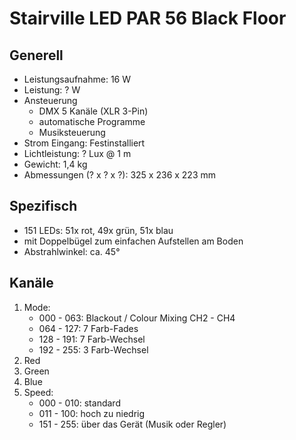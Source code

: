 # Stairville LED PAR 56 Black Floor

## Generell

- Leistungsaufnahme: 16 W
- Leistung: ? W
- Ansteuerung
   - DMX 5 Kanäle (XLR 3-Pin)
   - automatische Programme
   - Musiksteuerung
- Strom Eingang: Festinstalliert
- Lichtleistung: ? Lux @ 1 m
- Gewicht: 1,4 kg
- Abmessungen (? x ? x ?): 325 x 236 x 223 mm

## Spezifisch

- 151 LEDs: 51x rot, 49x grün, 51x blau
- mit Doppelbügel zum einfachen Aufstellen am Boden
- Abstrahlwinkel: ca. 45°

## Kanäle

1. Mode:
   - 000 - 063: Blackout / Colour Mixing CH2 - CH4
   - 064 - 127: 7 Farb-Fades
   - 128 - 191: 7 Farb-Wechsel
   - 192 - 255: 3 Farb-Wechsel
2. Red
3. Green
4. Blue
5. Speed:
   - 000 - 010: standard
   - 011 - 100: hoch zu niedrig
   - 151 - 255: über das Gerät (Musik oder Regler)